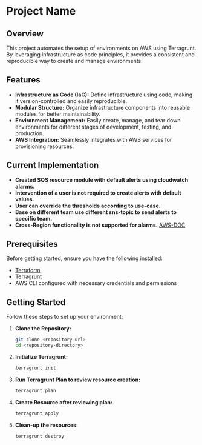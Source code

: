 # Project Name

## Overview

This project automates the setup of environments on AWS using Terragrunt. By leveraging infrastructure as code principles, it provides a consistent and reproducible way to create and manage environments.

## Features

- **Infrastructure as Code (IaC):** Define infrastructure using code, making it version-controlled and easily reproducible.
- **Modular Structure:** Organize infrastructure components into reusable modules for better maintainability.
- **Environment Management:** Easily create, manage, and tear down environments for different stages of development, testing, and production.
- **AWS Integration:** Seamlessly integrates with AWS services for provisioning resources.

## Current Implementation

- **Created SQS resource module with default alerts using cloudwatch alarms.**
- **Intervention of a user is not required to create alerts with default values.**
- **User can override the thresholds according to use-case.**
- **Base on different team use different sns-topic to send alerts to specific team.**
- **Cross-Region functionality is not supported for alarms.** [AWS-DOC](https://docs.aws.amazon.com/AmazonCloudWatch/latest/monitoring/Cross-Account-Cross-Region.html#:~:text=cross%2Daccount%20dashboards.-,Cross%2DRegion%20functionality,-Cross%2DRegion%20functionality)

## Prerequisites

Before getting started, ensure you have the following installed:

- [Terraform](https://www.terraform.io/downloads.html)
- [Terragrunt](https://terragrunt.gruntwork.io/docs/getting-started/install/)
- AWS CLI configured with necessary credentials and permissions

## Getting Started

Follow these steps to set up your environment:

1. **Clone the Repository:**
   ```bash
   git clone <repository-url>
   cd <repository-directory>
   ```

2. **Initialize Terragrunt:**

    ```bash
    terragrunt init
    ```
3. **Run Terragrunt Plan to review resource creation:**

    ```bash
   terragrunt plan
    ```
4. **Create Resource after reviewing plan:**
    ```bash
   terragrunt apply
   ```
5. **Clean-up the resources:**
    ```bash
   terragrunt destroy
    ```